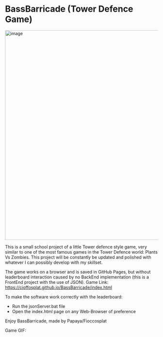 # BassBarricade (Tower Defence Game)
<img width="688" alt="image" src="https://user-images.githubusercontent.com/113895032/235597157-d0a3c360-2647-4600-94eb-5721569d8a99.png">

This is a small school project of a little Tower defence style game, 
very similar to one of the most famous games in the Tower Defence world: Plants Vs Zombies.
This project will be constantly be updated and polished with whatever 
I can possibly develop with my skillset.

The game works on a browser and is saved in GitHub Pages, but without leaderboard interaction 
caused by no BackEnd implementation (this is a FrontEnd project with the use of JSON). 
Game Link: https://cioffosplat.github.io/BassBarricade/index.html

To make the software work correctly with the leaderboard:
- Run the jsonServer.bat file
- Open the index.html page on any Web-Browser of preference

Enjoy BassBarricade, made by Papaya/Fioccosplat

Game GIF:

